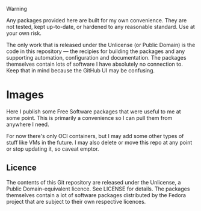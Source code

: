 > [!WARNING]
> Any packages provided here are built for my own convenience. They are not tested, kept up-to-date, or hardened to any reasonable standard. Use at your own risk.
>
> The only work that is released under the Unlicense (or Public Domain) is the code in this repository &mdash; the recipies for building the packages and any supporting automation, configuration and documentation. The packages themselves contain lots of software I have absolutely no connection to. Keep that in mind because the GitHub UI may be confusing.

# Images

Here I publish some Free Software packages that were useful to me at some point. This is primarily a convenience so I can pull them from anywhere I need.

For now there's only OCI containers, but I may add some other types of stuff like VMs in the future. I may also delete or move this repo at any point or stop updating it, so caveat emptor.

## Licence

The contents of this Git repository are released under the Unlicense, a Public Domain-equivalent licence. See LICENSE for details. The packages themselves contain a lot of software packages distributed by the Fedora project that are subject to their own respective licences.
